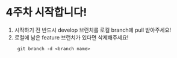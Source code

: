 # 4주차 시작합니다!

1. 시작하기 전 반드시 develop 브런치를 로컬 branch에 pull 받아주세요!
2. 로컬에 남은 feature 브런치가 있다면 삭제해주세요!
   ```
    git branch -d <branch name>
   ```
